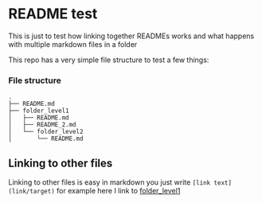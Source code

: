 # README test
This is just to test how linking together READMEs works and what happens with multiple markdown files in a folder

This repo has a very simple file structure to test a few things:
### File structure
```
.
├── README.md
├── folder_level1
│   ├── README.md
│   ├── README_2.md
│   └── folder_level2
│       └── README.md
```

## Linking to other files
Linking to other files is easy in markdown you just write `[link text](link/target)` for example here I link to [folder_level1](folder_level1)

